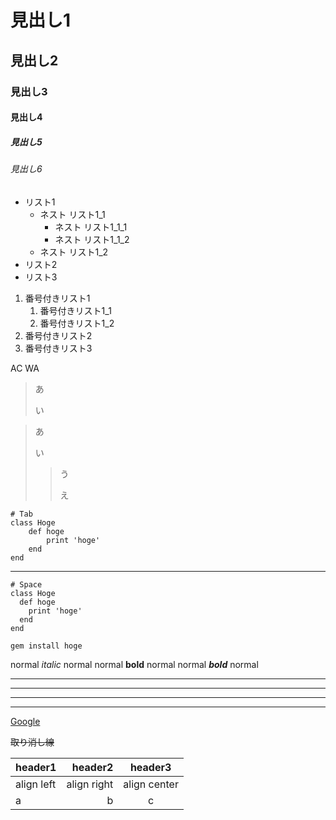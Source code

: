 <link href="marker.css" rel="stylesheet"></link>

# 見出し1
## 見出し2
### 見出し3
#### 見出し4
##### 見出し5
###### 見出し6


- リスト1
    - ネスト リスト1_1
        - ネスト リスト1_1_1
        - ネスト リスト1_1_2
    - ネスト リスト1_2
- リスト2
- リスト3

1. 番号付きリスト1
    1. 番号付きリスト1_1
    1. 番号付きリスト1_2
1. 番号付きリスト2
1. 番号付きリスト3

<span class="accepted">AC</span> <span class="wronganswer">WA</span>

> あ
> 
> い

> あ
> 
> い
>> う
>> 
>> え

    # Tab
    class Hoge
        def hoge
            print 'hoge'
        end
    end

---

    # Space
    class Hoge
      def hoge
        print 'hoge'
      end
    end


 `gem install hoge` 


normal *italic* normal
normal **bold** normal
normal ***bold*** normal

***

___

---

*    *    *

[Google](https://www.google.co.jp/)

~~取り消し線~~

|header1|header2|header3|
|:--|--:|:--:|
|align left|align right|align center|
|a|b|c|
